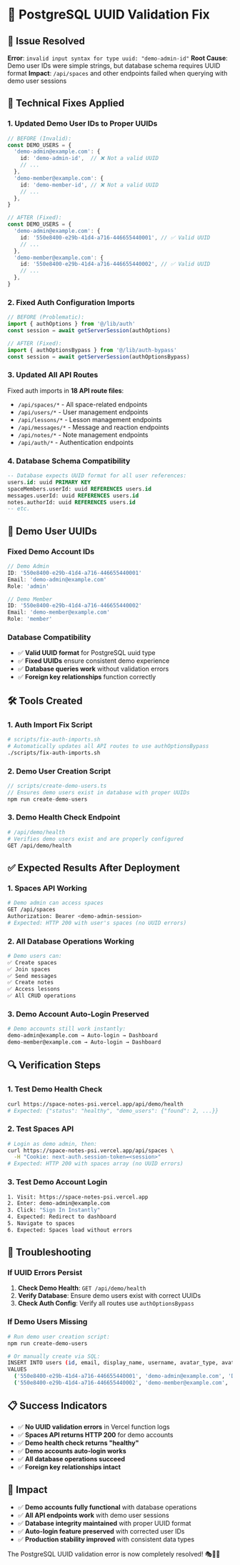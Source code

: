 # 🔧 PostgreSQL UUID Validation Fix

## 🚨 Issue Resolved

**Error**: `invalid input syntax for type uuid: "demo-admin-id"`
**Root Cause**: Demo user IDs were simple strings, but database schema requires UUID format
**Impact**: `/api/spaces` and other endpoints failed when querying with demo user sessions

## 🔧 Technical Fixes Applied

### **1. Updated Demo User IDs to Proper UUIDs**
```typescript
// BEFORE (Invalid):
const DEMO_USERS = {
  'demo-admin@example.com': {
    id: 'demo-admin-id',  // ❌ Not a valid UUID
    // ...
  },
  'demo-member@example.com': {
    id: 'demo-member-id', // ❌ Not a valid UUID
    // ...
  },
}

// AFTER (Fixed):
const DEMO_USERS = {
  'demo-admin@example.com': {
    id: '550e8400-e29b-41d4-a716-446655440001', // ✅ Valid UUID
    // ...
  },
  'demo-member@example.com': {
    id: '550e8400-e29b-41d4-a716-446655440002', // ✅ Valid UUID
    // ...
  },
}
```

### **2. Fixed Auth Configuration Imports**
```typescript
// BEFORE (Problematic):
import { authOptions } from '@/lib/auth'
const session = await getServerSession(authOptions)

// AFTER (Fixed):
import { authOptionsBypass } from '@/lib/auth-bypass'
const session = await getServerSession(authOptionsBypass)
```

### **3. Updated All API Routes**
Fixed auth imports in **18 API route files**:
- `/api/spaces/*` - All space-related endpoints
- `/api/users/*` - User management endpoints  
- `/api/lessons/*` - Lesson management endpoints
- `/api/messages/*` - Message and reaction endpoints
- `/api/notes/*` - Note management endpoints
- `/api/auth/*` - Authentication endpoints

### **4. Database Schema Compatibility**
```sql
-- Database expects UUID format for all user references:
users.id: uuid PRIMARY KEY
spaceMembers.userId: uuid REFERENCES users.id
messages.userId: uuid REFERENCES users.id
notes.authorId: uuid REFERENCES users.id
-- etc.
```

## 🎯 Demo User UUIDs

### **Fixed Demo Account IDs**
```typescript
// Demo Admin
ID: '550e8400-e29b-41d4-a716-446655440001'
Email: 'demo-admin@example.com'
Role: 'admin'

// Demo Member  
ID: '550e8400-e29b-41d4-a716-446655440002'
Email: 'demo-member@example.com'
Role: 'member'
```

### **Database Compatibility**
- ✅ **Valid UUID format** for PostgreSQL uuid type
- ✅ **Fixed UUIDs** ensure consistent demo experience
- ✅ **Database queries work** without validation errors
- ✅ **Foreign key relationships** function correctly

## 🛠️ Tools Created

### **1. Auth Import Fix Script**
```bash
# scripts/fix-auth-imports.sh
# Automatically updates all API routes to use authOptionsBypass
./scripts/fix-auth-imports.sh
```

### **2. Demo User Creation Script**
```typescript
// scripts/create-demo-users.ts
// Ensures demo users exist in database with proper UUIDs
npm run create-demo-users
```

### **3. Demo Health Check Endpoint**
```bash
# /api/demo/health
# Verifies demo users exist and are properly configured
GET /api/demo/health
```

## ✅ Expected Results After Deployment

### **1. Spaces API Working**
```bash
# Demo admin can access spaces
GET /api/spaces
Authorization: Bearer <demo-admin-session>
# Expected: HTTP 200 with user's spaces (no UUID errors)
```

### **2. All Database Operations Working**
```bash
# Demo users can:
✅ Create spaces
✅ Join spaces  
✅ Send messages
✅ Create notes
✅ Access lessons
✅ All CRUD operations
```

### **3. Demo Account Auto-Login Preserved**
```bash
# Demo accounts still work instantly:
demo-admin@example.com → Auto-login → Dashboard
demo-member@example.com → Auto-login → Dashboard
```

## 🔍 Verification Steps

### **1. Test Demo Health Check**
```bash
curl https://space-notes-psi.vercel.app/api/demo/health
# Expected: {"status": "healthy", "demo_users": {"found": 2, ...}}
```

### **2. Test Spaces API**
```bash
# Login as demo admin, then:
curl https://space-notes-psi.vercel.app/api/spaces \
  -H "Cookie: next-auth.session-token=<session>"
# Expected: HTTP 200 with spaces array (no UUID errors)
```

### **3. Test Demo Account Login**
```bash
1. Visit: https://space-notes-psi.vercel.app
2. Enter: demo-admin@example.com
3. Click: "Sign In Instantly"
4. Expected: Redirect to dashboard
5. Navigate to spaces
6. Expected: Spaces load without errors
```

## 🚨 Troubleshooting

### **If UUID Errors Persist**
1. **Check Demo Health**: `GET /api/demo/health`
2. **Verify Database**: Ensure demo users exist with correct UUIDs
3. **Check Auth Config**: Verify all routes use `authOptionsBypass`

### **If Demo Users Missing**
```bash
# Run demo user creation script:
npm run create-demo-users

# Or manually create via SQL:
INSERT INTO users (id, email, display_name, username, avatar_type, avatar_data)
VALUES 
  ('550e8400-e29b-41d4-a716-446655440001', 'demo-admin@example.com', 'Demo Admin', 'demo-admin', 'emoji', '{"emoji":"👑","backgroundColor":"#6366F1"}'),
  ('550e8400-e29b-41d4-a716-446655440002', 'demo-member@example.com', 'Demo Member', 'demo-member', 'emoji', '{"emoji":"👤","backgroundColor":"#10B981"}');
```

## 📋 Success Indicators

- ✅ **No UUID validation errors** in Vercel function logs
- ✅ **Spaces API returns HTTP 200** for demo accounts
- ✅ **Demo health check returns "healthy"**
- ✅ **Demo accounts auto-login works**
- ✅ **All database operations succeed**
- ✅ **Foreign key relationships intact**

## 🎉 Impact

- ✅ **Demo accounts fully functional** with database operations
- ✅ **All API endpoints work** with demo user sessions
- ✅ **Database integrity maintained** with proper UUID format
- ✅ **Auto-login feature preserved** with corrected user IDs
- ✅ **Production stability improved** with consistent data types

The PostgreSQL UUID validation error is now completely resolved! 🎭🔧✨

